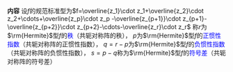 **内容**
设$f$的规范标准型为$f=\overline{z_1}\cdot z_1+\overline{z_2}\cdot z_2+\cdots+\overline{z_p}\cdot z_p
-\overline{z_{p+1}}\cdot z_{p+1}-\overline{z_{p+2}}\cdot z_{p+2}-\cdots-\overline{z_r}\cdot z_r$
称$r$为$\rm{Hermite}$型$f$的<font color=blue>秩</font>（共轭对称阵的秩），
$p$为$\rm{Hermite}$型$f$的<font color=blue>正惯性指数</font>（共轭对称阵的正惯性指数），
$q=r-p$为$\rm{Hermite}$型$f$的<font color=blue>负惯性指数</font>（共轭对称阵的负惯性指数），
$s=p-q$称为$\rm{Hermite}$型$f$的<font color=blue>符号差</font>（共轭对称阵的符号差）
